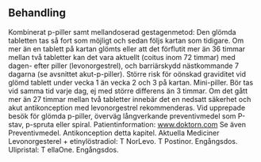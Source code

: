 ## Behandling

Kombinerat p-piller samt mellandoserad gestagenmetod: Den glömda tabletten tas så fort som möjligt och sedan följs kartan som tidigare.
Om mer än en tablett på kartan glömts eller att det förflutit mer än 36 timmar mellan två tabletter kan det vara aktuellt (coitus inom 72 timmar) med dagen- efter piller (levonorgestrel), och barriärskydd nästkommande 7 dagarna (se avsnittet akut-p-piller). Större risk för oönskad graviditet vid glömd tablett under vecka 1 än vecka 2 och 3 på kartan.
Mini-piller. Bör tas vid samma tid varje dag, ej med större differens än 3 timmar. Om det gått mer än 27 timmar mellan två tabletter innebär det en nedsatt säkerhet och akut antikonception med levonorgestrel rekommenderas.
Vid upprepade besök för glömda p-piller, överväg långverkande preventivmedel som P-stav, p-spruta eller spiral.
Patientinformation: www.doktorn.com
Se även Preventivmedel. Antikonception detta kapitel.
Aktuella Mediciner
Levonorgesterel + etinylöstradiol: T NorLevo. T Postinor. Engångsdos.
Ulipristal: T ellaOne. Engångsdos.

